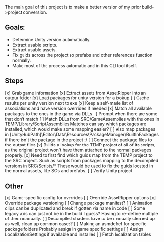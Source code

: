 The main goal of this project is to make a better version of my prior build->project conversion.

## Goals:
- Determine Unity version automatically.
- Extract usable scripts.
- Extract usable assets.
- Fix guids across the project so prefabs and other references function normally.
- Make most of the process automatic and in this CLI tool itself.

## Steps

[x] Grab game information
[x] Extract assets from AssetRipper into an output folder
[x] Load packages for unity version for a lookup
    [ ] Cache results per unity version next to exe
    [x] Keep a self-made list of associations and have version overrides if needed
[x] Match all available packages to the ones in the game via DLLs
    [ ] Prompt when there are some that don't match
    [ ] Match DLLs from SRC/GameAssemblies with the ones in TEMP/Library/ScriptAssemblies
        Matches can say which packages are installed, which would make some mapping easier?
    [ ] Also map packages in [UnityHubPath]\Editor\Data\Resources\PackageManager\BuiltInPackages
        if there isn't the package in the project :/
[ ] Connect the package files to the output files
    [x] Builds a lookup for the TEMP project of all of its scripts, as the
        original project won't have them attached to the normal packages properly.
    [x] Need to first find which guids map from the TEMP project to the SRC project.
        Such as scripts from packages mapping to the decompiled versions in SRC/Scripts/*
        These would be used to fix the guids located in the normal assets, like SOs and
        prefabs.
[ ] Verify Unity project


## Other

[x] Game-specific config for overrides
    [ ] Override AssetRipper options
    [x] Override package versioning
    [ ] Change package manifest?
[ ] Animation clips can be duplicated and break if gotten via name in code
[ ] Some legacy axis can just not be in the build I guess?
    Having to re-define multiple of them manually.
[ ] Decompiled shaders have to be manually cleaned up as well, clean up common cases?
[ ] Making an asmdefref for specific package folders
    Probably assign in game specific settings
[ ] Assign LocalizationSettings if available and installed
    [ ] Fetch localization tables
